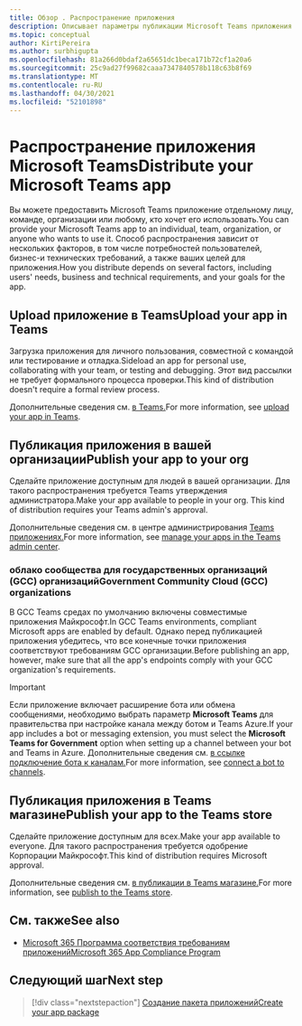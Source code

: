 ```yaml
---
title: Обзор . Распространение приложения
description: Описывает параметры публикации Microsoft Teams приложения.
ms.topic: conceptual
author: KirtiPereira
ms.author: surbhigupta
ms.openlocfilehash: 81a266d0bdaf2a65651dc1beca171b72cf1a20a6
ms.sourcegitcommit: 25c9ad27f99682caaa7347840578b118c63b8f69
ms.translationtype: MT
ms.contentlocale: ru-RU
ms.lasthandoff: 04/30/2021
ms.locfileid: "52101898"
---
```

# <a name="distribute-your-microsoft-teams-app"></a><span data-ttu-id="5ab1e-103">Распространение приложения Microsoft Teams</span><span class="sxs-lookup"><span data-stu-id="5ab1e-103">Distribute your Microsoft Teams app</span></span>

<span data-ttu-id="5ab1e-104">Вы можете предоставить Microsoft Teams приложение отдельному лицу, команде, организации или любому, кто хочет его использовать.</span><span class="sxs-lookup"><span data-stu-id="5ab1e-104">You can provide your Microsoft Teams app to an individual, team, organization, or anyone who wants to use it.</span></span> <span data-ttu-id="5ab1e-105">Способ распространения зависит от нескольких факторов, в том числе потребностей пользователей, бизнес-и технических требований, а также ваших целей для приложения.</span><span class="sxs-lookup"><span data-stu-id="5ab1e-105">How you distribute depends on several factors, including users' needs, business and technical requirements, and your goals for the app.</span></span>

## <a name="upload-your-app-in-teams"></a><span data-ttu-id="5ab1e-106">Upload приложение в Teams</span><span class="sxs-lookup"><span data-stu-id="5ab1e-106">Upload your app in Teams</span></span>

<span data-ttu-id="5ab1e-107">Загрузка приложения для личного пользования, совместной с командой или тестирование и отладка.</span><span class="sxs-lookup"><span data-stu-id="5ab1e-107">Sideload an app for personal use, collaborating with your team, or testing and debugging.</span></span> <span data-ttu-id="5ab1e-108">Этот вид рассылки не требует формального процесса проверки.</span><span class="sxs-lookup"><span data-stu-id="5ab1e-108">This kind of distribution doesn't require a formal review process.</span></span>

<span data-ttu-id="5ab1e-109">Дополнительные сведения см. [в Teams.](apps-upload.md)</span><span class="sxs-lookup"><span data-stu-id="5ab1e-109">For more information, see [upload your app in Teams](apps-upload.md).</span></span>

## <a name="publish-your-app-to-your-org"></a><span data-ttu-id="5ab1e-110">Публикация приложения в вашей организации</span><span class="sxs-lookup"><span data-stu-id="5ab1e-110">Publish your app to your org</span></span>

<span data-ttu-id="5ab1e-111">Сделайте приложение доступным для людей в вашей организации. Для такого распространения требуется Teams утверждения администратора.</span><span class="sxs-lookup"><span data-stu-id="5ab1e-111">Make your app available to people in your org. This kind of distribution requires your Teams admin's approval.</span></span>

<span data-ttu-id="5ab1e-112">Дополнительные сведения см. в центре администрирования [Teams приложениях.](https://docs.microsoft.com/MicrosoftTeams/manage-apps?toc=%2Fmicrosoftteams%2Fplatform%2Ftoc.json&bc=%2FMicrosoftTeams%2Fbreadcrumb%2Ftoc.json)</span><span class="sxs-lookup"><span data-stu-id="5ab1e-112">For more information, see [manage your apps in the Teams admin center](https://docs.microsoft.com/MicrosoftTeams/manage-apps?toc=%2Fmicrosoftteams%2Fplatform%2Ftoc.json&bc=%2FMicrosoftTeams%2Fbreadcrumb%2Ftoc.json).</span></span>

### <a name="government-community-cloud-gcc-organizations"></a><span data-ttu-id="5ab1e-113">облако сообщества для государственных организаций (GCC) организаций</span><span class="sxs-lookup"><span data-stu-id="5ab1e-113">Government Community Cloud (GCC) organizations</span></span>

<span data-ttu-id="5ab1e-114">В GCC Teams средах по умолчанию включены совместимые приложения Майкрософт.</span><span class="sxs-lookup"><span data-stu-id="5ab1e-114">In GCC Teams environments, compliant Microsoft apps are enabled by default.</span></span> <span data-ttu-id="5ab1e-115">Однако перед публикацией приложения убедитесь, что все конечные точки приложения соответствуют требованиям GCC организации.</span><span class="sxs-lookup"><span data-stu-id="5ab1e-115">Before publishing an app, however, make sure that all the app's endpoints comply with your GCC organization's requirements.</span></span>

> [!IMPORTANT]
><span data-ttu-id="5ab1e-116">Если приложение включает расширение бота или обмена сообщениями, необходимо выбрать параметр **Microsoft Teams** для правительства при настройке канала между ботом и Teams Azure.</span><span class="sxs-lookup"><span data-stu-id="5ab1e-116">If your app includes a bot or messaging extension, you must select the **Microsoft Teams for Government** option when setting up a channel between your bot and Teams in Azure.</span></span> <span data-ttu-id="5ab1e-117">Дополнительные сведения см. [в ссылке подключение бота к каналам.](/azure/bot-service/bot-service-manage-channels?view=azure-bot-service-4.0&preserve-view=true)</span><span class="sxs-lookup"><span data-stu-id="5ab1e-117">For more information, see [connect a bot to channels](/azure/bot-service/bot-service-manage-channels?view=azure-bot-service-4.0&preserve-view=true).</span></span>

## <a name="publish-your-app-to-the-teams-store"></a><span data-ttu-id="5ab1e-118">Публикация приложения в Teams магазине</span><span class="sxs-lookup"><span data-stu-id="5ab1e-118">Publish your app to the Teams store</span></span>

<span data-ttu-id="5ab1e-119">Сделайте приложение доступным для всех.</span><span class="sxs-lookup"><span data-stu-id="5ab1e-119">Make your app available to everyone.</span></span> <span data-ttu-id="5ab1e-120">Для такого распространения требуется одобрение Корпорации Майкрософт.</span><span class="sxs-lookup"><span data-stu-id="5ab1e-120">This kind of distribution requires Microsoft approval.</span></span>

<span data-ttu-id="5ab1e-121">Дополнительные сведения см. [в публикации в Teams магазине.](~/concepts/deploy-and-publish/appsource/publish.md)</span><span class="sxs-lookup"><span data-stu-id="5ab1e-121">For more information, see [publish to the Teams store](~/concepts/deploy-and-publish/appsource/publish.md).</span></span>

## <a name="see-also"></a><span data-ttu-id="5ab1e-122">См. также</span><span class="sxs-lookup"><span data-stu-id="5ab1e-122">See also</span></span>

* [<span data-ttu-id="5ab1e-123">Microsoft 365 Программа соответствия требованиям приложений</span><span class="sxs-lookup"><span data-stu-id="5ab1e-123">Microsoft 365 App Compliance Program</span></span>](/microsoft-365-app-certification/overview)

## <a name="next-step"></a><span data-ttu-id="5ab1e-124">Следующий шаг</span><span class="sxs-lookup"><span data-stu-id="5ab1e-124">Next step</span></span>

> [!div class="nextstepaction"]
> [<span data-ttu-id="5ab1e-125">Создание пакета приложений</span><span class="sxs-lookup"><span data-stu-id="5ab1e-125">Create your app package</span></span>](~/concepts/build-and-test/apps-package.md)
